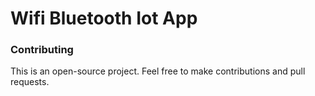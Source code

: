 # Wifi Bluetooth Iot App
### Contributing
This is an open-source project. Feel free to make contributions and pull requests.
